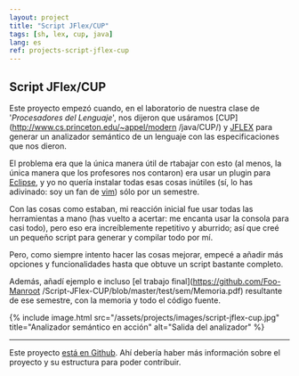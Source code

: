 ```yaml
---
layout: project
title: "Script JFlex/CUP"
tags: [sh, lex, cup, java]
lang: es
ref: projects-script-jflex-cup
---
```


## Script JFlex/CUP

Este proyecto empezó cuando, en el laboratorio de nuestra clase de '_Procesadores del
Lenguaje_', nos dijeron que usáramos [CUP](http://www.cs.princeton.edu/~appel/modern
/java/CUP/) y [JFLEX](http://jflex.de/) para generar un analizador semántico de un
lenguaje con las especificaciones que nos dieron.

El problema era que la única manera útil de rtabajar con esto (al menos, la única manera
que los profesores nos contaron) era usar un plugin para
[Eclipse](https://www.eclipse.org/), y yo no quería instalar todas esas cosas inútiles
(sí, lo has adivinado: soy un fan de [vim](http://www.vim.org/)) sólo por un semestre.


Con las cosas como estaban, mi reacción inicial fue usar todas las herramientas a mano
(has vuelto a acertar: me encanta usar la consola para casi todo), pero eso era
increíblemente repetitivo y aburrido; así que creé un pequeño script para generar y
compilar todo por mí.

Pero, como siempre intento hacer las cosas mejorar, empecé a añadir más opciones y
funcionalidades hasta que obtuve un script bastante completo.


Además, añadí ejemplo e incluso [el trabajo final](https://github.com/Foo-Manroot
/Script-JFlex-CUP/blob/master/test/sem/Memoria.pdf) resultante de ese semestre, con la
memoria y todo el código fuente.

{% include image.html
	src="/assets/projects/images/script-jflex-cup.jpg"
	title="Analizador semántico en acción"
	alt="Salida del analizador"
%}

----

Este proyecto [está en Github](https://github.com/Foo-Manroot/Script-JFlex-CUP). Ahí
debería haber más información sobre el proyecto y su estructura para poder contribuir.
